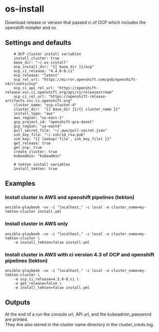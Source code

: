 # os-install
Download release or version that passed ci of OCP which includes the openshift-installer and oc

## Settings and defaults

```
    # OCP cluster install variables
    install_cluster: true
    base_dir: "~/.os-install"
    ocp_install_dir: "{{ base_dir }}/ocp"
    ocp_ci_release: "4.4.0-0.ci"
    ocp_release: "latest"
    ocp_rel_url: "https://mirror.openshift.com/pub/openshift-v4/clients/ocp"
    ocp_ci_api_rel_url: "https://openshift-release.svc.ci.openshift.org/api/v1/releasestream"
    ocp_ci_rel_url: "https://openshift-release-artifacts.svc.ci.openshift.org"
    cluster_name: "ocp-cluster-4"
    cluster_dir:  "{{ base_dir }}/{{ cluster_name }}"
    install_type: "aws"
    aws_region: "us-east-1"
    gcp_project_id: "openshift-gce-devel"
    gcp_region: "us-east4"
    pull_secret_file: "~/.aws/pull-secret.json"
    ssh_key_file: "~/.ssh/id_rsa.pub"
    ssh_key: "{{ lookup('file', ssh_key_file) }}"
    get_release: true
    get_ocp: true
    create_cluster: true
    kubeadmin: "kubeadmin"
    
    # tekton install variables
    install_tekton: true
```

## Examples

### Install cluster in AWS and openshift pipelines (tekton)
```
ansible-playbook -vv -i "localhost," -c local -e cluster_name=my-tekton-cluster install.yml
```

### Install cluster in AWS only
```
ansible-playbook -vv -i "localhost," -c local -e cluster_name=my-tekton-cluster \
    -e install_tekton=false install.yml
```

### Install cluster in AWS with ci version 4.3 of OCP and openshift pipelines (tekton)
```
ansible-playbook -vv -i "localhost," -c local -e cluster_name=my-tekton-cluster \
    -e ocp_ci_release=4.3.0-0.ci \
    -e get_release=false \
    -e install_tekton=false install.yml
```

## Outputs
 
At the end of a run the console url, API url, and the kubeadmin_password are printed.  </br>
They Are also stored in the cluster name directory in the cluster_creds.log.